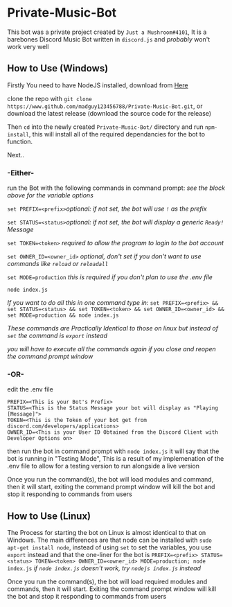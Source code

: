 # Private-Music-Bot
 
This bot was a private project created by `Just a Mushroom#4101`,
It is a barebones Discord Music Bot written in `discord.js` and *probably* won't work very well

## How to Use (Windows)

Firstly You need to have NodeJS installed, download from [Here](https://nodejs.org/en/download/)

clone the repo with `git clone https://www.github.com/madguy123456788/Private-Music-Bot.git`, or download the latest release (download the source code for the release)

Then `cd` into the newly created `Private-Music-Bot/` directory and run `npm-install`, this will install all of the required dependancies for the bot to function.

Next..

### -Either-

run the Bot with the following commands in command prompt:
*see the block above for the variable options*

`set PREFIX=<prefix>`*optional: if not set, the bot will use `!` as the prefix*

`set STATUS=<status>`*optional: if not set, the bot will display a generic `Ready!` Message*

`set TOKEN=<token>` *required to allow the program to login to the bot account*

`set OWNER_ID=<owner_id>` *optional, don't set if you don't want to use commands like `reload` or `reloadall`*

`set MODE=production` *this is required if you don't plan to use the .env file*

`node index.js`

*If you want to do all this in one command type in:*
`set PREFIX=<prefix> && set STATUS=<status> && set TOKEN=<token> && set OWNER_ID=<owner_id> && set MODE=production && node index.js`

*These commands are Practically Identical to those on linux but instead of `set` the command is `export` instead*

*you will have to execute all the commands again if you close and reopen the command prompt window*

### -OR-

edit the .env file
```
PREFIX=<This is your Bot's Prefix>
STATUS=<This is the Status Message your bot will display as "Playing [Message]">
TOKEN=<This is the Token of your bot get from discord.com/developers/applications>
OWNER_ID=<This is your User ID Obtained from the Discord Client with Developer Options on>
```

then run the bot in command prompt with `node index.js`
it will say that the bot is running in "Testing Mode", This is a result of my implemenation of the .env file to allow for a testing version to run alongside a live version


Once you run the command(s), the bot will load modules and command, then it will start, exiting the command prompt window will kill the bot and stop it responding to commands from users

## How to Use (Linux)

The Process for starting the bot on Linux is almost identical to that on Windows.
The main differences are that node can be installed with `sudo apt-get install node`, instead of using `set` to set the variables, you use `export` instead 
and that the one-liner for the bot is `PREFIX=<prefix> STATUS=<status> TOKEN=<token> OWNER_ID=<owner_id> MODE=production; node index.js`
*if `node index.js` doesn't work, try `nodejs index.js` instead*

Once you run the command(s), the bot will load required modules and commands, then it will start. Exiting the command prompt window will kill the bot and stop it responding to commands from users
